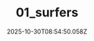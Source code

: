 ---
title: "01_surfers"
description: ""
image: "/uploads/photos/1761814490048-01_surfers.webp"
display: "/uploads/photos/1761814490048-01_surfers-display.webp"
thumbnail: "/uploads/photos/1761814490048-01_surfers-thumb.webp"
width: 6000
height: 4000
featured: true
date: 2025-10-30T08:54:50.058Z
order: 0
---